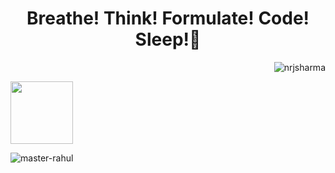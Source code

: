 
<h1 align="center">Breathe! Think! Formulate! Code! Sleep!👋</h1>
<p align="right"> <img src="https://komarev.com/ghpvc/?username=master-rahul&label=Profile%20views&color=0e75b6&style=flat" alt="nrjsharma" /> </p>

<div align="top-left">  
  <img src="https://media.giphy.com/media/M9gbBd9nbDrOTu1Mqx/giphy.gif" width="100"/>
</div>


<p><img align="center" src="https://github-readme-streak-stats.herokuapp.com/?user=master-rahul&&theme=tokyonight" alt="master-rahul" /></p>


<!--
**master-rahul/master-rahul** is a ✨ _special_ ✨ repository because its `README.md` (this file) appears on your GitHub profile.

Here are some ideas to get you started:

- 🔭 I’m currently working on ...
- 🌱 I’m currently learning ...
- 👯 I’m looking to collaborate on ...
- 🤔 I’m looking for help with ...
- 💬 Ask me about ...
- 📫 How to reach me: ...
- 😄 Pronouns: ...
- ⚡ Fun fact: ...
-->
